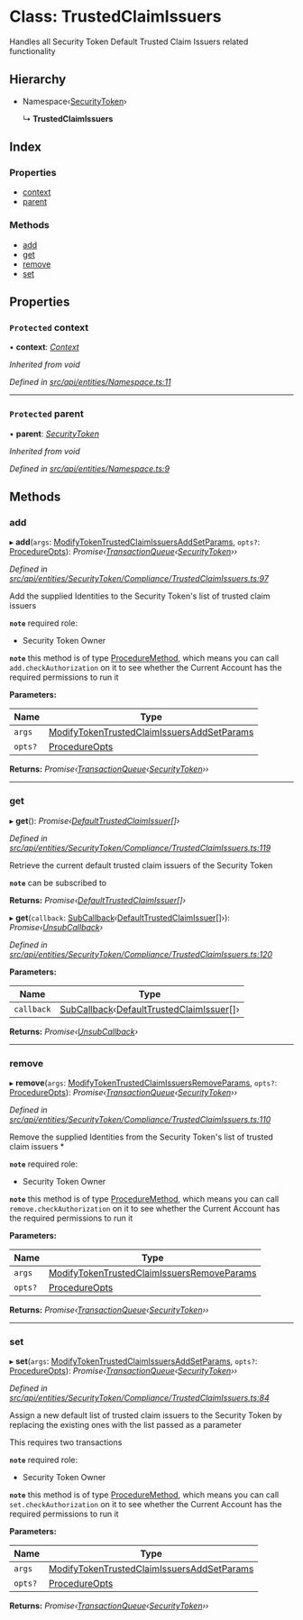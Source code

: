 # Class: TrustedClaimIssuers

Handles all Security Token Default Trusted Claim Issuers related functionality

## Hierarchy

* Namespace‹[SecurityToken](securitytoken.md)›

  ↳ **TrustedClaimIssuers**

## Index

### Properties

* [context](trustedclaimissuers.md#protected-context)
* [parent](trustedclaimissuers.md#protected-parent)

### Methods

* [add](trustedclaimissuers.md#add)
* [get](trustedclaimissuers.md#get)
* [remove](trustedclaimissuers.md#remove)
* [set](trustedclaimissuers.md#set)

## Properties

### `Protected` context

• **context**: *[Context](context.md)*

*Inherited from void*

*Defined in [src/api/entities/Namespace.ts:11](https://github.com/PolymathNetwork/polymesh-sdk/blob/bf2b7a12/src/api/entities/Namespace.ts#L11)*

___

### `Protected` parent

• **parent**: *[SecurityToken](securitytoken.md)*

*Inherited from void*

*Defined in [src/api/entities/Namespace.ts:9](https://github.com/PolymathNetwork/polymesh-sdk/blob/bf2b7a12/src/api/entities/Namespace.ts#L9)*

## Methods

###  add

▸ **add**(`args`: [ModifyTokenTrustedClaimIssuersAddSetParams](../interfaces/modifytokentrustedclaimissuersaddsetparams.md), `opts?`: [ProcedureOpts](../interfaces/procedureopts.md)): *Promise‹[TransactionQueue](transactionqueue.md)‹[SecurityToken](securitytoken.md)››*

*Defined in [src/api/entities/SecurityToken/Compliance/TrustedClaimIssuers.ts:97](https://github.com/PolymathNetwork/polymesh-sdk/blob/bf2b7a12/src/api/entities/SecurityToken/Compliance/TrustedClaimIssuers.ts#L97)*

Add the supplied Identities to the Security Token's list of trusted claim issuers

**`note`** required role:
  - Security Token Owner

**`note`** this method is of type [ProcedureMethod](../interfaces/proceduremethod.md), which means you can call `add.checkAuthorization`
  on it to see whether the Current Account has the required permissions to run it

**Parameters:**

Name | Type |
------ | ------ |
`args` | [ModifyTokenTrustedClaimIssuersAddSetParams](../interfaces/modifytokentrustedclaimissuersaddsetparams.md) |
`opts?` | [ProcedureOpts](../interfaces/procedureopts.md) |

**Returns:** *Promise‹[TransactionQueue](transactionqueue.md)‹[SecurityToken](securitytoken.md)››*

___

###  get

▸ **get**(): *Promise‹[DefaultTrustedClaimIssuer](defaulttrustedclaimissuer.md)[]›*

*Defined in [src/api/entities/SecurityToken/Compliance/TrustedClaimIssuers.ts:119](https://github.com/PolymathNetwork/polymesh-sdk/blob/bf2b7a12/src/api/entities/SecurityToken/Compliance/TrustedClaimIssuers.ts#L119)*

Retrieve the current default trusted claim issuers of the Security Token

**`note`** can be subscribed to

**Returns:** *Promise‹[DefaultTrustedClaimIssuer](defaulttrustedclaimissuer.md)[]›*

▸ **get**(`callback`: [SubCallback](../globals.md#subcallback)‹[DefaultTrustedClaimIssuer](defaulttrustedclaimissuer.md)[]›): *Promise‹[UnsubCallback](../globals.md#unsubcallback)›*

*Defined in [src/api/entities/SecurityToken/Compliance/TrustedClaimIssuers.ts:120](https://github.com/PolymathNetwork/polymesh-sdk/blob/bf2b7a12/src/api/entities/SecurityToken/Compliance/TrustedClaimIssuers.ts#L120)*

**Parameters:**

Name | Type |
------ | ------ |
`callback` | [SubCallback](../globals.md#subcallback)‹[DefaultTrustedClaimIssuer](defaulttrustedclaimissuer.md)[]› |

**Returns:** *Promise‹[UnsubCallback](../globals.md#unsubcallback)›*

___

###  remove

▸ **remove**(`args`: [ModifyTokenTrustedClaimIssuersRemoveParams](../interfaces/modifytokentrustedclaimissuersremoveparams.md), `opts?`: [ProcedureOpts](../interfaces/procedureopts.md)): *Promise‹[TransactionQueue](transactionqueue.md)‹[SecurityToken](securitytoken.md)››*

*Defined in [src/api/entities/SecurityToken/Compliance/TrustedClaimIssuers.ts:110](https://github.com/PolymathNetwork/polymesh-sdk/blob/bf2b7a12/src/api/entities/SecurityToken/Compliance/TrustedClaimIssuers.ts#L110)*

Remove the supplied Identities from the Security Token's list of trusted claim issuers   *

**`note`** required role:
  - Security Token Owner

**`note`** this method is of type [ProcedureMethod](../interfaces/proceduremethod.md), which means you can call `remove.checkAuthorization`
  on it to see whether the Current Account has the required permissions to run it

**Parameters:**

Name | Type |
------ | ------ |
`args` | [ModifyTokenTrustedClaimIssuersRemoveParams](../interfaces/modifytokentrustedclaimissuersremoveparams.md) |
`opts?` | [ProcedureOpts](../interfaces/procedureopts.md) |

**Returns:** *Promise‹[TransactionQueue](transactionqueue.md)‹[SecurityToken](securitytoken.md)››*

___

###  set

▸ **set**(`args`: [ModifyTokenTrustedClaimIssuersAddSetParams](../interfaces/modifytokentrustedclaimissuersaddsetparams.md), `opts?`: [ProcedureOpts](../interfaces/procedureopts.md)): *Promise‹[TransactionQueue](transactionqueue.md)‹[SecurityToken](securitytoken.md)››*

*Defined in [src/api/entities/SecurityToken/Compliance/TrustedClaimIssuers.ts:84](https://github.com/PolymathNetwork/polymesh-sdk/blob/bf2b7a12/src/api/entities/SecurityToken/Compliance/TrustedClaimIssuers.ts#L84)*

Assign a new default list of trusted claim issuers to the Security Token by replacing the existing ones with the list passed as a parameter

This requires two transactions

**`note`** required role:
  - Security Token Owner

**`note`** this method is of type [ProcedureMethod](../interfaces/proceduremethod.md), which means you can call `set.checkAuthorization`
  on it to see whether the Current Account has the required permissions to run it

**Parameters:**

Name | Type |
------ | ------ |
`args` | [ModifyTokenTrustedClaimIssuersAddSetParams](../interfaces/modifytokentrustedclaimissuersaddsetparams.md) |
`opts?` | [ProcedureOpts](../interfaces/procedureopts.md) |

**Returns:** *Promise‹[TransactionQueue](transactionqueue.md)‹[SecurityToken](securitytoken.md)››*
